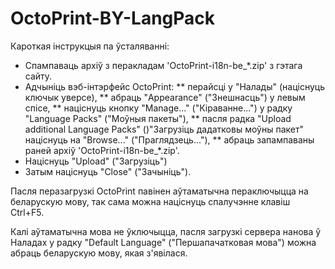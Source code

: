 # OctoPrint-BY-LangPack

Кароткая інструкцыя па ўсталяванні:

* Спампаваць архіў з перакладам 'OctoPrint-i18n-be_*.zip' з гэтага сайту.
* Адчыніць вэб-інтэрфейс OctoPrint:
** перайсці у "Налады" (націснуць ключык уверсе),
** абраць "Appearance" ("Знешнасць") у левым спісе,
** націснуць кнопку "Manage..." ("Кіраванне...") у радку "Language Packs" ("Моўныя пакеты"),
** пасля радка "Upload additional Language Packs" ()"Загрузіць дадатковы моўны пакет" націснуць на "Browse..." ("Праглядзець..."),
** абраць запампаваны раней архіў 'OctoPrint-i18n-be_*.zip'.
* Націснуць "Upload" ("Загрузіць")
* Затым націснуць "Close" ("Зачыніць").

Пасля перазагрузкі OctoPrint павінен аўтаматычна пераключыцца на беларускую мову, так сама можна націснуць спалучэнне клавіш Ctrl+F5.

Калі аўтаматычна мова не ўключыцца, пасля загрузкі сервера нанова ў Наладах у радку "Default Language" ("Першапачатковая мова") можна абраць беларускую мову, якая з'явілася.
